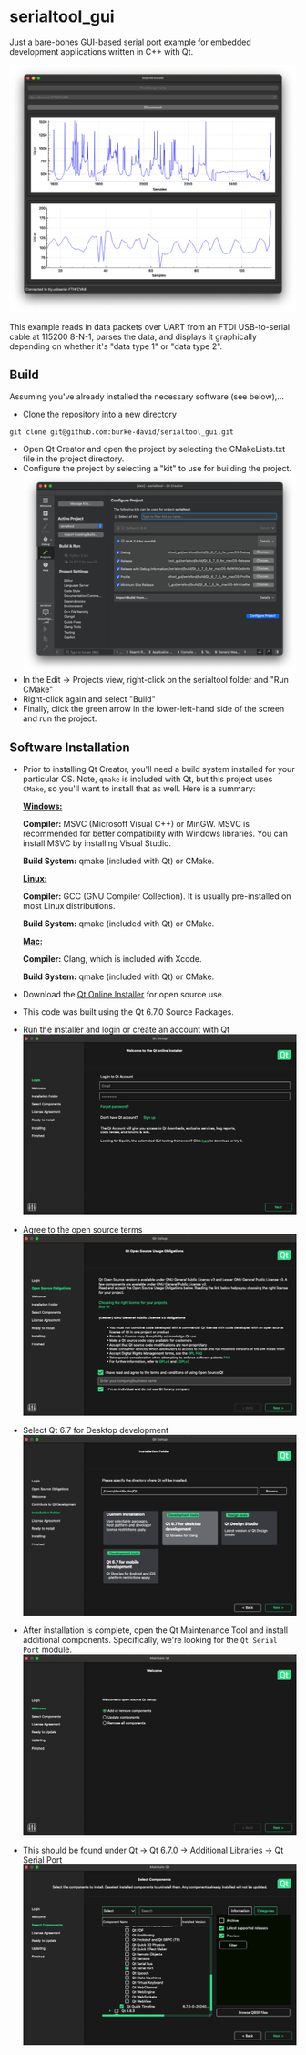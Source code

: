 # serialtool_gui
Just a bare-bones GUI-based serial port example for embedded development applications written in C++ with Qt.

![serialtool](/doc/img/main_window.png)

This example reads in data packets over UART from an FTDI USB-to-serial cable at 115200 8-N-1, parses the data, and displays it graphically depending on whether it's "data type 1" or "data type 2".

## Build

Assuming you've already installed the necessary software (see below),...
* Clone the repository into a new directory
```
git clone git@github.com:burke-david/serialtool_gui.git
```

* Open Qt Creator and open the project by selecting the CMakeLists.txt file in the project directory.
* Configure the project by selecting a "kit" to use for building the project.
![configure kits](/doc/img/configure_kits.png)
* In the Edit -> Projects view, right-click on the serialtool folder and "Run CMake"
* Right-click again and select "Build"
* Finally, click the green arrow in the lower-left-hand side of the screen and run the project.







## Software Installation

* Prior to installing Qt Creator, you'll need a build system installed for your particular OS. Note, `qmake` is included with Qt, but this project uses `CMake`, so you'll want to install that as well. Here is a summary:

    <u>**Windows:**</u>

    **Compiler:** MSVC (Microsoft Visual C++) or MinGW. MSVC is recommended for better compatibility with Windows libraries. You can install MSVC by installing Visual Studio.
    
    **Build System:** qmake (included with Qt) or CMake.

    <u>**Linux:**</u>

    **Compiler:** GCC (GNU Compiler Collection). It is usually pre-installed on most Linux distributions.
    
    **Build System:** qmake (included with Qt) or CMake.

    <u>**Mac:**</u>

    **Compiler:** Clang, which is included with Xcode.

    **Build System:** qmake (included with Qt) or CMake.



* Download the [Qt Online Installer](https://www.qt.io/download-qt-installer-oss?hsCtaTracking=99d9dd4f-5681-48d2-b096-470725510d34%7C074ddad0-fdef-4e53-8aa8-5e8a876d6ab4) for open source use.

* This code was built using the Qt 6.7.0 Source Packages.

* Run the installer and login or create an account with Qt
![Qt Installer](/doc/img/sw_installation/1-login_or_create_account.png)
* Agree to the open source terms
![Agree to terms](/doc/img/sw_installation/2-agree_to_terms.png)
* Select Qt 6.7 for Desktop development
![Select Version](/doc/img/sw_installation/3-select_qt_6p7_for_desktop.png)

* After installation is complete, open the Qt Maintenance Tool and install additional components. Specifically, we're looking for the `Qt Serial Port` module.
![Additional components](/doc/img/sw_installation/4-add_or_remove_components.png)
* This should be found under Qt -> Qt 6.7.0 -> Additional Libraries -> Qt Serial Port
![Serial Port](/doc/img/sw_installation/5-select_Qt_Serial_Port.png)